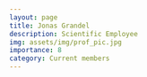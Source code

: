 ```yaml
---
layout: page
title: Jonas Grandel
description: Scientific Employee
img: assets/img/prof_pic.jpg
importance: 8
category: Current members
---
```

